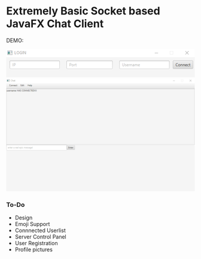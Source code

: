 # Extremely Basic Socket based JavaFX Chat Client

DEMO:

<img src="https://raw.githubusercontent.com/stearnsbq/Basic-JavaFX-Chat-Client/master/screenshots/VWsUBMufMkcs_2019-01-14_02-25-48.gif"/>
<img src="https://raw.githubusercontent.com/stearnsbq/Basic-JavaFX-Chat-Client/master/screenshots/16ERyONIuT0h_2019-01-14_02-27-16.gif"/>

 
<h3> To-Do </h3>
<ul>
  <li>Design</li>
  <li>Emoji Support</li>
  <li>Connnected Userlist</li> 
  <li>Server Control Panel</li> 
  <li>User Registration</li>
  <li>Profile pictures</li>
</ul>


